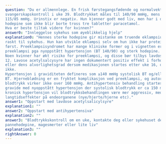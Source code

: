 ```yaml
---
question: "Du er allmennlege. En frisk førstegangsfødende og normalvektig kvinne på 22 år kommer til
svangerskapskontroll i uke 39. Blodtrykket måles til 140/90 mmHg, mens hun tidligere har hatt rundt
115/85 mmHg. Urinstix er negativ. Hun kjenner godt med liv, men har i dag morges fått en intens sterk
hodepine som ikke blir borte tross tre tabletter paracetamol.
Hva er beste tiltak videre for kvinnen?"
answer0: "Innleggelse sykehus som øyeblikkelig hjelp"
explanation0: "Hennes sterke hodepine gir mistanke om truende eklampsiutvikling, og kvinnen bør henvises
raskt til sykehus. Hun kan utvikle eklampsi selv om hun ikke har proteinuri eller høyt blodtrykk
først. Preeklampsisyndromet har mange kliniske former og i vignetten er det sterk mistanke om
preeklampsi pga nyoppstått hypertensjon (BT 140/90) og sterk hodepine.
Noen kvinner har økt risiko for preeklampsi, og disse bør tilbys lavdose acetylsalicylsyre fra uke
12. Lavose acetylsalcysyre har ingen dokumentert positiv effekt i forhold til preeklampsiutvikling
eller dens alvorlighetsgrad dersom medikasjonen startes etter uke 16, og dette anbefales derfor
ikke.
Hypertensjon i graviditeten defineres som ≥140 mmHg systolisk BT og/eller ≥90 mmHg diastolisk
BT. Hjerneblødning er en fryktet komplikasjon ved preeklampsi, og autoreguleringen av hjernens
blodtrykk virker ikke over 160 mmHg. Antihypertensiv behandling startes derfor hos ellers friske
gravide med nyoppstått hypertensjon der systolisk blodtrykk er ca 150 mmHg. Hos kvinner med
kronisk hypertensjon vil blodtrykksbehandlingen være mer aggressiv, med tanke på
langtidseffekter på endeorganene (nye/hjerte/hjerne etc)."
answer1: "Oppstart med lavdose acetylsalicylsyre"
explanation1: ""
answer2: "Oppstart med antihypertensiva"
explanation2: ""
answer3: "Blodtrykkskontroll om en uke, kontakte deg eller sykehuset dersom hun får tegn på sterk
pannehodepine, magesmerter eller lite liv"
explanation3: ""
rightAnswer: 0
---
```



